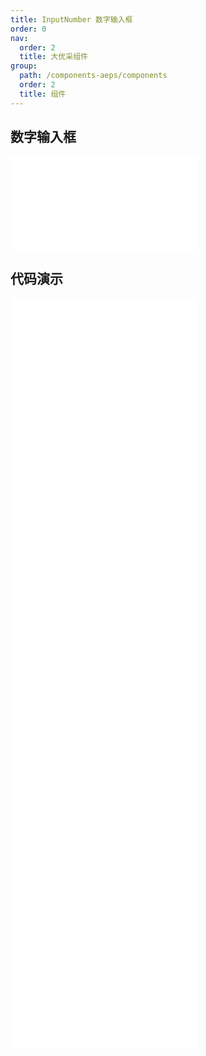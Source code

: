 ```yaml
---
title: InputNumber 数字输入框
order: 0
nav:
  order: 2
  title: 大优采组件
group:
  path: /components-aeps/components
  order: 2
  title: 组件
---
```


## 数字输入框

<div>
<embed src="@docs-common/input-number/index.md"></embed>
</div>
        
## 代码演示

<Row gutter=8>

  <Col span=12>
    
  <div class="code-box"><embed src="@abiz-rc-aeps/input-number/demo/basic-input-number-aeps.md"></embed></div>
          
  <div class="code-box"><embed src="@abiz-rc-aeps/input-number/demo/disabled-input-number-aeps.md"></embed></div>
          
  <div class="code-box"><embed src="@abiz-rc-aeps/input-number/demo/formatter-input-number-aeps.md"></embed></div>
          
  <div class="code-box"><embed src="@abiz-rc-aeps/input-number/demo/borderless-input-number-aeps.md"></embed></div>
          
  </Col>
          
  <Col span=12>
    
  <div class="code-box"><embed src="@abiz-rc-aeps/input-number/demo/size-input-number-aeps.md"></embed></div>
          
  <div class="code-box"><embed src="@abiz-rc-aeps/input-number/demo/digit-input-number-aeps.md"></embed></div>
          
  <div class="code-box"><embed src="@abiz-rc-aeps/input-number/demo/keyboard-input-number-aeps.md"></embed></div>
          
  </Col>
          
</Row>
        
<div><embed src="@docs-common/input-number/index-api.md"></embed><div>
